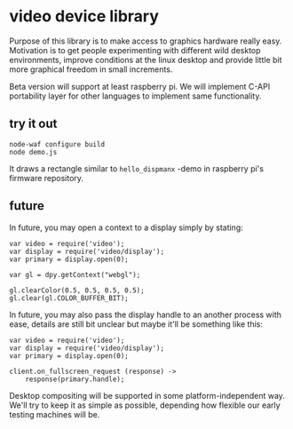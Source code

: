 # video device library

Purpose of this library is to make access to graphics hardware really easy. Motivation is to get people experimenting with different wild desktop environments, improve conditions at the linux desktop and provide little bit more graphical freedom in small increments.

Beta version will support at least raspberry pi. We will implement C-API portability layer for other languages to implement same functionality.

## try it out

    node-waf configure build
    node demo.js

It draws a rectangle similar to `hello_dispmanx` -demo in raspberry pi's firmware repository.

## future

In future, you may open a context to a display simply by stating:

    var video = require('video');
    var display = require('video/display');
    var primary = display.open(0);

    var gl = dpy.getContext("webgl");

    gl.clearColor(0.5, 0.5, 0.5, 0.5);
    gl.clear(gl.COLOR_BUFFER_BIT);

In future, you may also pass the display handle to an another process with ease, details are still bit unclear but maybe it'll be something like this:

    var video = require('video');
    var display = require('video/display');
    var primary = display.open(0);
    
    client.on_fullscreen_request (response) ->
        response(primary.handle);

Desktop compositing will be supported in some platform-independent way. We'll try to keep it as simple as possible, depending
how flexible our early testing machines will be.
